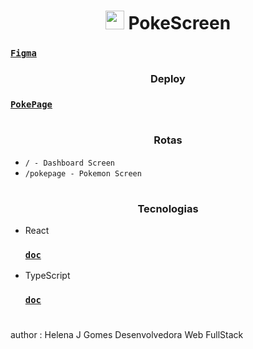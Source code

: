 <h1 align = "center">
	<img src="https://www.svgrepo.com/show/276264/pokeball-pokemon.svg" alt='' width='30px' height='30px'/>
	PokeScreen
</h1>


### [`Figma`](https://www.figma.com/file/WYsQclXV1S05fQgCDm49T1/Pokemon?node-id=0%3A1&t=bmHM0gX8gZA2RYR1-1)

<h3 align = "center">
	Deploy
</h3>

### [`PokePage`](https://pokescreen.vercel.app/)

#

<h3 align = "center">
	Rotas
</h3>

- `/ - Dashboard Screen`
- `/pokepage - Pokemon Screen`

#

<h3 align = "center">
	Tecnologias
</h3>

- React

  ### [`doc`](https://pt-br.reactjs.org/docs/getting-started.html)

- TypeScript

  ### [`doc`](https://www.typescriptlang.org/docs/)

  #

author : Helena J Gomes Desenvolvedora Web FullStack
